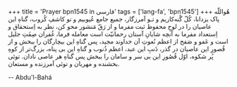 +++
title = 'Prayer bpn1545 in فارسی'
tags = ['lang-fa', 'bpn1545']
+++
هُواللّه
پاک يزدانا، کُلّ گُنه‌کاريم و تـو آمرزگار، جميع جامع عُيوبيم و تو کاشفِ کُروب، گناهِ اين عاصيان را در لوحِ محفوظ ثبت مفرما و از رَقّ مَنشور محو کن، نظر به اِستحقاق و اِستعداد مفرما به آنچه شايانِ آستان رحمانيّت است معامله فرما، غُفران صِفَتِ جليل است و عَفو و صَفح از اعظم نُعوتِ آن خداوند مجيد، پس گناهِ اين بيچارگان را ببخش و از قُصورِ اين عاصيان در گذر، ذَنبِ اين عبد، اعظم ذُنوب و گناهِ اين بی پناه، بزرگ‌تر از کوهِ پُر شکوه، اوّل قُصُورِ اين بی سر و سامان را ببخش پس گناهِ هر عاصی نادان. توئی بخشنده و مهربان و توئی آمرزنده و مستعان.

-- Abdu'l-Bahá
